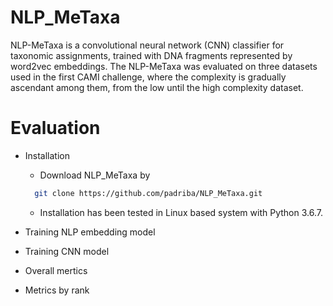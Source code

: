 # NLP_MeTaxa
NLP-MeTaxa is a convolutional neural network (CNN) classifier for taxonomic assignments, trained with DNA fragments represented by word2vec embeddings.
The NLP-MeTaxa was evaluated on three datasets used in the first CAMI challenge, where the complexity is gradually ascendant among them, from the low until the high complexity dataset.

# Evaluation
  - Installation
  
     * Download NLP_MeTaxa by 
    ```sh
      git clone https://github.com/padriba/NLP_MeTaxa.git
      ```
     * Installation has been tested in Linux based system with Python 3.6.7.
  
  - Training NLP embedding model
  - Training CNN model
  - Overall mertics
  - Metrics by rank
